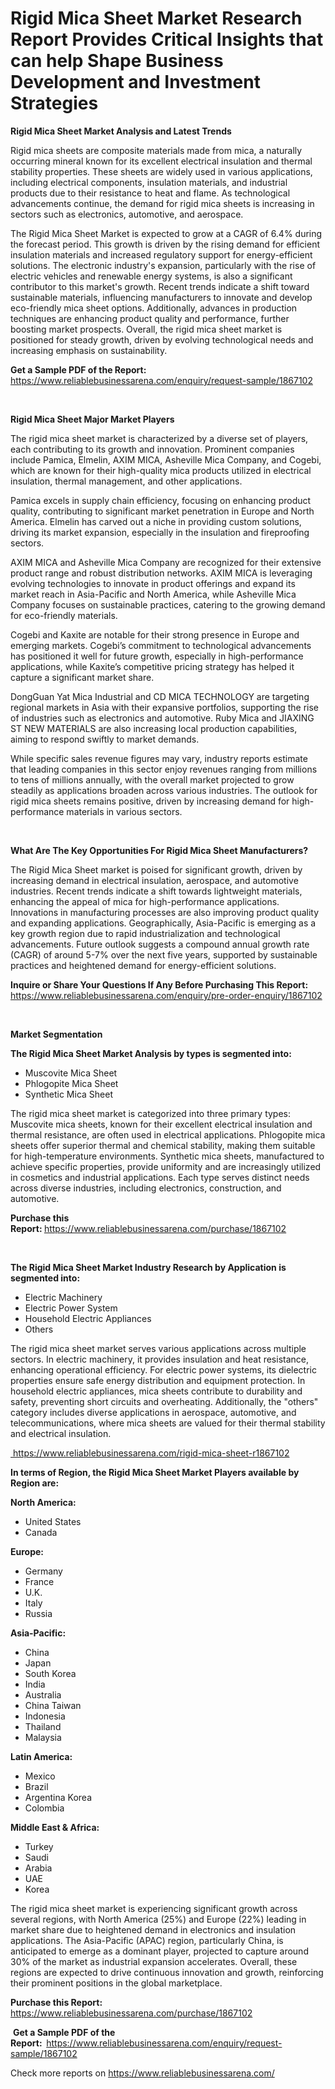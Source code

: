 <p><h1>Rigid Mica Sheet Market Research Report Provides Critical Insights that can help Shape Business Development and Investment Strategies</h1></p><p><strong>Rigid Mica Sheet Market Analysis and Latest Trends</strong></p>
<p><p>Rigid mica sheets are composite materials made from mica, a naturally occurring mineral known for its excellent electrical insulation and thermal stability properties. These sheets are widely used in various applications, including electrical components, insulation materials, and industrial products due to their resistance to heat and flame. As technological advancements continue, the demand for rigid mica sheets is increasing in sectors such as electronics, automotive, and aerospace.</p><p>The Rigid Mica Sheet Market is expected to grow at a CAGR of 6.4% during the forecast period. This growth is driven by the rising demand for efficient insulation materials and increased regulatory support for energy-efficient solutions. The electronic industry's expansion, particularly with the rise of electric vehicles and renewable energy systems, is also a significant contributor to this market's growth. Recent trends indicate a shift toward sustainable materials, influencing manufacturers to innovate and develop eco-friendly mica sheet options. Additionally, advances in production techniques are enhancing product quality and performance, further boosting market prospects. Overall, the rigid mica sheet market is positioned for steady growth, driven by evolving technological needs and increasing emphasis on sustainability.</p></p>
<p><strong>Get a Sample PDF of the Report:&nbsp;</strong> <a href="https://www.reliablebusinessarena.com/enquiry/request-sample/1867102?utm_campaign=3346&utm_medium=2&utm_source=Github&utm_content=ia&utm_term=02042025&utm_id=rigid-mica-sheet">https://www.reliablebusinessarena.com/enquiry/request-sample/1867102</a></p>
<p>&nbsp;</p>
<p><strong>Rigid Mica Sheet Major Market Players</strong></p>
<p><p>The rigid mica sheet market is characterized by a diverse set of players, each contributing to its growth and innovation. Prominent companies include Pamica, Elmelin, AXIM MICA, Asheville Mica Company, and Cogebi, which are known for their high-quality mica products utilized in electrical insulation, thermal management, and other applications.</p><p>Pamica excels in supply chain efficiency, focusing on enhancing product quality, contributing to significant market penetration in Europe and North America. Elmelin has carved out a niche in providing custom solutions, driving its market expansion, especially in the insulation and fireproofing sectors.</p><p>AXIM MICA and Asheville Mica Company are recognized for their extensive product range and robust distribution networks. AXIM MICA is leveraging evolving technologies to innovate in product offerings and expand its market reach in Asia-Pacific and North America, while Asheville Mica Company focuses on sustainable practices, catering to the growing demand for eco-friendly materials.</p><p>Cogebi and Kaxite are notable for their strong presence in Europe and emerging markets. Cogebi’s commitment to technological advancements has positioned it well for future growth, especially in high-performance applications, while Kaxite’s competitive pricing strategy has helped it capture a significant market share.</p><p>DongGuan Yat Mica Industrial and CD MICA TECHNOLOGY are targeting regional markets in Asia with their expansive portfolios, supporting the rise of industries such as electronics and automotive. Ruby Mica and JIAXING ST NEW MATERIALS are also increasing local production capabilities, aiming to respond swiftly to market demands.</p><p>While specific sales revenue figures may vary, industry reports estimate that leading companies in this sector enjoy revenues ranging from millions to tens of millions annually, with the overall market projected to grow steadily as applications broaden across various industries. The outlook for rigid mica sheets remains positive, driven by increasing demand for high-performance materials in various sectors.</p></p>
<p>&nbsp;</p>
<p><strong>What Are The Key Opportunities For Rigid Mica Sheet Manufacturers?</strong></p>
<p><p>The Rigid Mica Sheet market is poised for significant growth, driven by increasing demand in electrical insulation, aerospace, and automotive industries. Recent trends indicate a shift towards lightweight materials, enhancing the appeal of mica for high-performance applications. Innovations in manufacturing processes are also improving product quality and expanding applications. Geographically, Asia-Pacific is emerging as a key growth region due to rapid industrialization and technological advancements. Future outlook suggests a compound annual growth rate (CAGR) of around 5-7% over the next five years, supported by sustainable practices and heightened demand for energy-efficient solutions.</p></p>
<p><strong>Inquire or Share Your Questions If Any Before Purchasing This Report:</strong> <a href="https://www.reliablebusinessarena.com/enquiry/pre-order-enquiry/1867102?utm_campaign=3346&utm_medium=2&utm_source=Github&utm_content=ia&utm_term=02042025&utm_id=rigid-mica-sheet">https://www.reliablebusinessarena.com/enquiry/pre-order-enquiry/1867102</a></p>
<p>&nbsp;</p>
<p><strong>Market Segmentation</strong></p>
<p><strong>The Rigid Mica Sheet Market Analysis by types is segmented into:</strong></p>
<p><ul><li>Muscovite Mica Sheet</li><li>Phlogopite Mica Sheet</li><li>Synthetic Mica Sheet</li></ul></p>
<p><p>The rigid mica sheet market is categorized into three primary types: Muscovite mica sheets, known for their excellent electrical insulation and thermal resistance, are often used in electrical applications. Phlogopite mica sheets offer superior thermal and chemical stability, making them suitable for high-temperature environments. Synthetic mica sheets, manufactured to achieve specific properties, provide uniformity and are increasingly utilized in cosmetics and industrial applications. Each type serves distinct needs across diverse industries, including electronics, construction, and automotive.</p></p>
<p><strong>Purchase this Report:&nbsp;</strong><a href="https://www.reliablebusinessarena.com/purchase/1867102?utm_campaign=3346&utm_medium=2&utm_source=Github&utm_content=ia&utm_term=02042025&utm_id=rigid-mica-sheet">https://www.reliablebusinessarena.com/purchase/1867102</a></p>
<p>&nbsp;</p>
<p><strong>The Rigid Mica Sheet Market Industry Research by Application is segmented into:</strong></p>
<p><ul><li>Electric Machinery</li><li>Electric Power System</li><li>Household Electric Appliances</li><li>Others</li></ul></p>
<p><p>The rigid mica sheet market serves various applications across multiple sectors. In electric machinery, it provides insulation and heat resistance, enhancing operational efficiency. For electric power systems, its dielectric properties ensure safe energy distribution and equipment protection. In household electric appliances, mica sheets contribute to durability and safety, preventing short circuits and overheating. Additionally, the "others" category includes diverse applications in aerospace, automotive, and telecommunications, where mica sheets are valued for their thermal stability and electrical insulation.</p></p>
<p><a href="https://www.reliablebusinessarena.com/rigid-mica-sheet-r1867102?utm_campaign=3346&utm_medium=2&utm_source=Github&utm_content=ia&utm_term=02042025&utm_id=rigid-mica-sheet">&nbsp;https://www.reliablebusinessarena.com/rigid-mica-sheet-r1867102</a></p>
<p><strong>In terms of Region, the Rigid Mica Sheet Market Players available by Region are:</strong></p>
<p>
    <p> <strong> North America: </strong>
        <ul>
            <li>United States</li>
            <li>Canada</li>
        </ul>
        </p> 
    <p> <strong> Europe: </strong>
        <ul>
            <li>Germany</li>
            <li>France</li>
            <li>U.K.</li>
            <li>Italy</li>
            <li>Russia</li>
        </ul>
        </p> 
    <p> <strong> Asia-Pacific: </strong>
        <ul>
            <li>China</li>
            <li>Japan</li>
            <li>South Korea</li>
            <li>India</li>
            <li>Australia</li>
            <li>China Taiwan</li>
            <li>Indonesia</li>
            <li>Thailand</li>
            <li>Malaysia</li>
        </ul>
        </p> 
    <p> <strong> Latin America: </strong>
        <ul>
            <li>Mexico</li>
            <li>Brazil</li>
            <li>Argentina Korea</li>
            <li>Colombia</li>
        </ul>
        </p> 
    <p> <strong> Middle East & Africa: </strong>
        <ul>
            <li>Turkey</li>
            <li>Saudi</li>
            <li>Arabia</li>
            <li>UAE</li>
            <li>Korea</li>
        </ul>
    </p>
    </p>
<p><p>The rigid mica sheet market is experiencing significant growth across several regions, with North America (25%) and Europe (22%) leading in market share due to heightened demand in electronics and insulation applications. The Asia-Pacific (APAC) region, particularly China, is anticipated to emerge as a dominant player, projected to capture around 30% of the market as industrial expansion accelerates. Overall, these regions are expected to drive continuous innovation and growth, reinforcing their prominent positions in the global marketplace.</p></p>
<p><strong>Purchase this Report: </strong><a href="https://www.reliablebusinessarena.com/purchase/1867102?utm_campaign=3346&utm_medium=2&utm_source=Github&utm_content=ia&utm_term=02042025&utm_id=rigid-mica-sheet">https://www.reliablebusinessarena.com/purchase/1867102</a></p>
<p>&nbsp;<strong>Get a Sample PDF of the Report:&nbsp;&nbsp;</strong><a href="https://www.reliablebusinessarena.com/enquiry/request-sample/1867102?utm_campaign=3346&utm_medium=2&utm_source=Github&utm_content=ia&utm_term=02042025&utm_id=rigid-mica-sheet">https://www.reliablebusinessarena.com/enquiry/request-sample/1867102</a></p>
<p><strong></strong></p>
<p>Check more reports on <a href="https://www.reliablebusinessarena.com/?utm_campaign=3346&utm_medium=2&utm_source=Github&utm_content=ia&utm_term=02042025&utm_id=rigid-mica-sheet">https://www.reliablebusinessarena.com/</a></p>